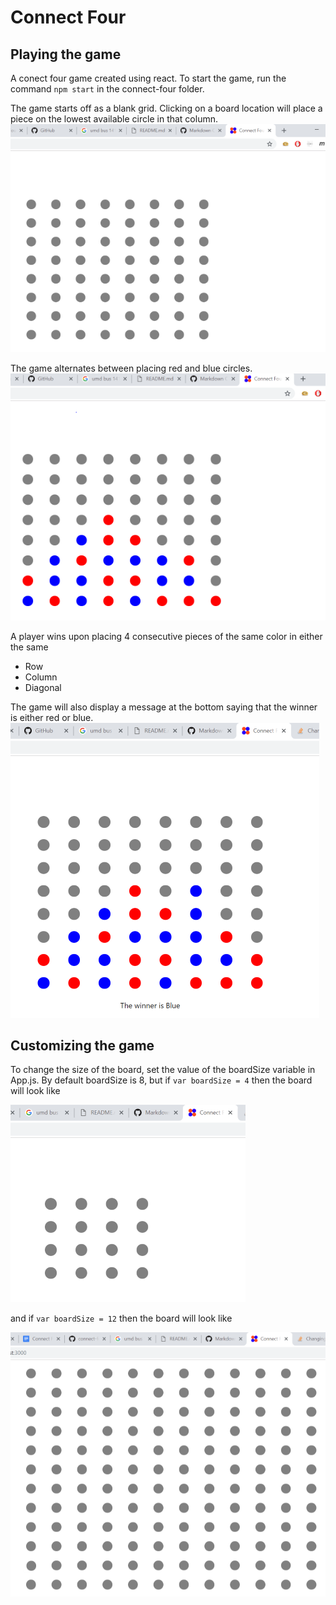 # Connect Four

## Playing the game 
A conect four game created using react. To start the game, run the command `npm start` in the connect-four folder. 

The game starts off as a blank grid. Clicking on a board location will place a piece on the lowest available circle in that column.
![Blank Board](screenshots/blank.PNG "Starting board for connect four")


The game alternates between placing red and blue circles. 	
![Red and Blue pieces](screenshots/redblue.PNG "Board with pieces placed down")

A player wins upon placing 4 consecutive pieces of the same color in either the same
* Row
* Column
* Diagonal 

The game will also display a message at the bottom saying that the winner is either red or blue. 
![The game ends](screenshots/endgame.PNG "Blue wins the game")

## Customizing the game

To change the size of the board, set the value of the boardSize variable in App.js. By default boardSize is 8, but if `var boardSize = 4` then the board will look like 

![4x4 grid](screenshots/4.PNG "A 4x4 board")

and if `var boardSize = 12` then the board will look like 

![16x16 grid](screenshots/16.PNG "A 16x16 board")
